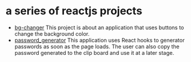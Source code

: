 # a series of reactjs projects

- [bg-changer](./bg-changer) This project is about an application that uses buttons to change the background color.
- [password_generator](./password_generator) This application uses React hooks to generator passwords as soon as the page loads. The user can also copy the password generated to the clip board and use it at a later stage.
